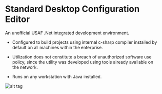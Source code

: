 # Standard Desktop Configuration Editor

An unofficial USAF .Net integrated development environment.

- Configured to build projects using internal c-sharp compiler installed by default on all machines within the enterprise.

- Utilization does not constitute a breach of unauthorized software use policy, since the utility was developed using tools already available on the network.

- Runs on any workstation with Java installed.

![alt tag](https://github.com/mason-wolf/sdce/blob/master/resources/screenshot.png)

